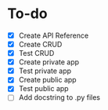 # To-do

- [x] Create API Reference
- [x] Create CRUD
- [x] Test CRUD
- [x] Create private app
- [x] Test private app
- [x] Create public app
- [x] Test public app
- [ ] Add docstring to .py files
